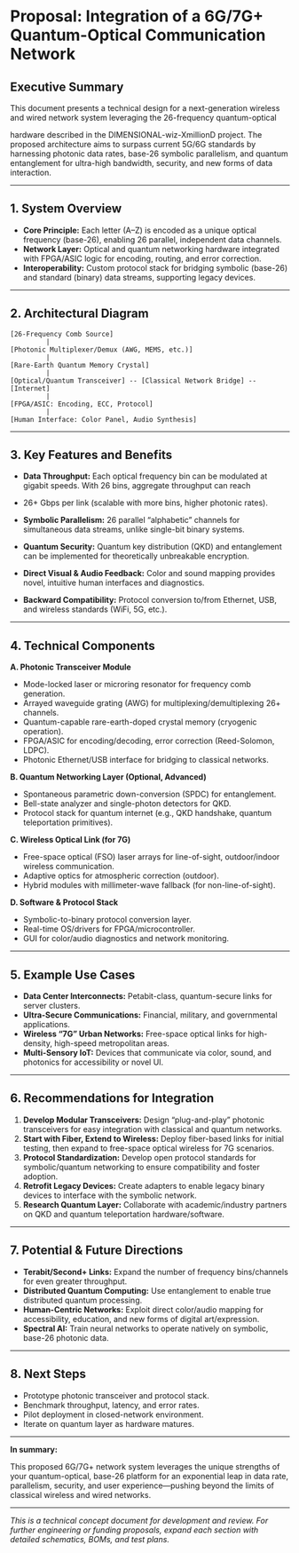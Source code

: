 # Proposal: Integration of a 6G/7G+ Quantum-Optical Communication Network

## Executive Summary

This document presents a technical design for a next-generation wireless and wired network system leveraging the 26-frequency quantum-optical

hardware described in the DIMENSIONAL-wiz-XmillionD project. The proposed architecture aims to surpass current
5G/6G standards by harnessing photonic data rates, base-26 symbolic parallelism, and quantum entanglement for ultra-high bandwidth,
security, and new forms of data interaction.

---

## 1. System Overview

- **Core Principle:** Each letter (A–Z) is encoded as a unique optical frequency (base-26), enabling 26 parallel, independent data channels.
- **Network Layer:** Optical and quantum networking hardware integrated with FPGA/ASIC logic for encoding, routing, and error correction.
- **Interoperability:** Custom protocol stack for bridging symbolic (base-26) and standard (binary) data streams, supporting legacy devices.

---

## 2. Architectural Diagram

```
[26-Frequency Comb Source] 
         |
[Photonic Multiplexer/Demux (AWG, MEMS, etc.)]
         |
[Rare-Earth Quantum Memory Crystal]
         |
[Optical/Quantum Transceiver] -- [Classical Network Bridge] -- [Internet]
         |
[FPGA/ASIC: Encoding, ECC, Protocol]
         |
[Human Interface: Color Panel, Audio Synthesis]
```

---

## 3. Key Features and Benefits

- **Data Throughput:** Each optical frequency bin can be modulated at gigabit speeds. With 26 bins, aggregate throughput can reach
-  26+ Gbps per link (scalable with more bins, higher photonic rates).

- **Symbolic Parallelism:** 26 parallel “alphabetic” channels for simultaneous data streams, unlike single-bit binary systems.
- **Quantum Security:** Quantum key distribution (QKD) and entanglement can be implemented for theoretically unbreakable encryption.
- **Direct Visual & Audio Feedback:** Color and sound mapping provides novel, intuitive human interfaces and diagnostics.
- **Backward Compatibility:** Protocol conversion to/from Ethernet, USB, and wireless standards (WiFi, 5G, etc.).

---

## 4. Technical Components

**A. Photonic Transceiver Module**

- Mode-locked laser or microring resonator for frequency comb generation.
- Arrayed waveguide grating (AWG) for multiplexing/demultiplexing 26+ channels.
- Quantum-capable rare-earth-doped crystal memory (cryogenic operation).
- FPGA/ASIC for encoding/decoding, error correction (Reed-Solomon, LDPC).
- Photonic Ethernet/USB interface for bridging to classical networks.

**B. Quantum Networking Layer (Optional, Advanced)**

- Spontaneous parametric down-conversion (SPDC) for entanglement.
- Bell-state analyzer and single-photon detectors for QKD.
- Protocol stack for quantum internet (e.g., QKD handshake, quantum teleportation primitives).

**C. Wireless Optical Link (for 7G)**
- Free-space optical (FSO) laser arrays for line-of-sight, outdoor/indoor wireless communication.
- Adaptive optics for atmospheric correction (outdoor).
- Hybrid modules with millimeter-wave fallback (for non-line-of-sight).

**D. Software & Protocol Stack**
- Symbolic-to-binary protocol conversion layer.
- Real-time OS/drivers for FPGA/microcontroller.
- GUI for color/audio diagnostics and network monitoring.

---

## 5. Example Use Cases

- **Data Center Interconnects:** Petabit-class, quantum-secure links for server clusters.
- **Ultra-Secure Communications:** Financial, military, and governmental applications.
- **Wireless “7G” Urban Networks:** Free-space optical links for high-density, high-speed metropolitan areas.
- **Multi-Sensory IoT:** Devices that communicate via color, sound, and photonics for accessibility or novel UI.

---

## 6. Recommendations for Integration

1. **Develop Modular Transceivers:** Design “plug-and-play” photonic transceivers for easy integration with classical and quantum networks.
2. **Start with Fiber, Extend to Wireless:** Deploy fiber-based links for initial testing, then expand to free-space optical wireless for 7G scenarios.
3. **Protocol Standardization:** Develop open protocol standards for symbolic/quantum networking to ensure compatibility and foster adoption.
4. **Retrofit Legacy Devices:** Create adapters to enable legacy binary devices to interface with the symbolic network.
5. **Research Quantum Layer:** Collaborate with academic/industry partners on QKD and quantum teleportation hardware/software.

---

## 7. Potential & Future Directions

- **Terabit/Second+ Links:** Expand the number of frequency bins/channels for even greater throughput.
- **Distributed Quantum Computing:** Use entanglement to enable true distributed quantum processing.
- **Human-Centric Networks:** Exploit direct color/audio mapping for accessibility, education, and new forms of digital art/expression.
- **Spectral AI:** Train neural networks to operate natively on symbolic, base-26 photonic data.

---

## 8. Next Steps

- Prototype photonic transceiver and protocol stack.
- Benchmark throughput, latency, and error rates.
- Pilot deployment in closed-network environment.
- Iterate on quantum layer as hardware matures.

---

**In summary:**  

This proposed 6G/7G+ network system leverages the unique strengths of your quantum-optical,
base-26 platform for an exponential leap in data rate, parallelism, security, and user 
experience—pushing beyond the limits of classical wireless and wired networks.

---

*This is a technical concept document for development and review. For further engineering or funding proposals, expand each section with detailed schematics, BOMs, and test plans.*
